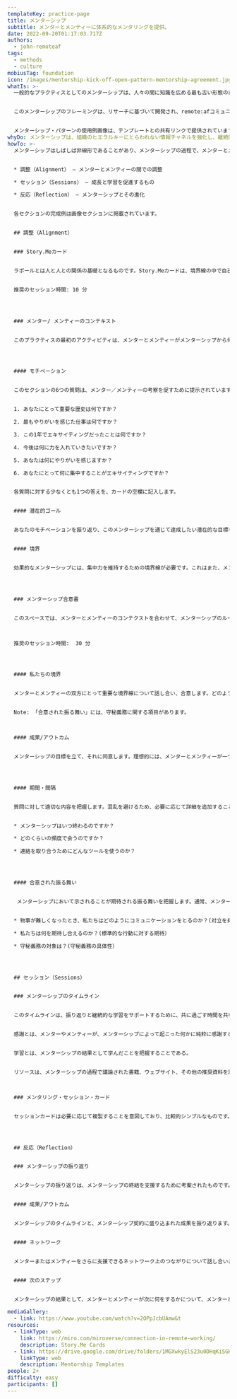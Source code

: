 ```yaml
---
templateKey: practice-page
title: メンターシップ
subtitle: メンターとメンティーに体系的なメンタリングを提供。
date: 2022-09-20T01:17:03.717Z
authors:
  - john-remoteaf
tags:
  - methods
  - culture
mobiusTag: foundation
icon: /images/mentorship-kick-off-open-pattern-mentorship-agreement.jpg
whatIs: >-
  一般的なプラクティスとしてのメンターシップは、人々の間に知識を広める最も古い形態のひとつです。このプラクティスのバージョンでは、メンターとメンティーに分かりやすさと整合性を提供するために、ビジュアルボードを活用します。このプラクティスは、必要なときに活用されることを意図しており、メンターシップごとに関連性の低い要素となる場合もあります。 メンターシップは完全に非公式なものである可能性があり、このプラクティスは、軽量な構造から恩恵を受けるであろうメンターシップをサポートするように設計されていることに着目してください。


  このメンターシップのフレーミングは、リサーチに基づいて開発され、remote:afコミュニティによって共同デザインされました。イベントのビデオを以下に掲載します。


  メンターシップ・パターンの使用例画像は、テンプレートとの共有リンクで提供されています。
whyDo: メンターシップは、組織のヒエラルキーにとらわれない情報チャネルを強化し、継続的な学習と能力開発を提供することができます。学習と能力開発のプラクティスとして、メンターシップは、メンターとメンティーにキャリアの成長をもたらす効果があります。
howTo: >-
  メンターシップはしばしば非線形であることがあり、メンターシップの過程で、メンターとメンティーの役割が変化することがあります。より幅広い文脈をサポートするために、プラクティスは3つの領域に区分されています；


  * 調整（Alignment） – メンターとメンティーの間での調整

  * セッション（Sessions） – 成長と学習を促進するもの

  * 反応（Reflection） – メンターシップとその進化


  各セクションの完成例は画像セクションに掲載されています。


  ## 調整（Alignment）


  ### Story.Meカード


  ラポールとは人と人との関係の基礎となるものです。Story.Meカードは、境界線の中で自己開示を促し、お互いをよりよく知るための簡単なプラクティスです。このプラクティスは、特にメンターシップそのものに焦点を当てています。もしあなたがラポール構築の練習としてStory.Meカードを使わないのであれば、メンターとメンティーがお互いを知るためのスペースを確保することを強くお勧めします。Miroverseで入手可能なStory.Meカードへのリンクは、下に記載されています。


  推奨のセッション時間: 10 分




  ### メンター/ メンティーのコンテキスト


  このプラクティスの最初のアクティビティは、メンターとメンティーがメンターシップから何を達成したいかを探求する場を設けることです。このアクティビティとStory.Meカードを組み合わせることで、最初のメンタリングセッションの準備ワークとして役立ちます。




  #### モチベーション


  このセクションの6つの質問は、メンター／メンティーの考察を促すために提示されています。


  1. あなたにとって重要な歴史は何ですか？

  2. 最もやりがいを感じた仕事は何ですか？

  3. この1年でエキサイティングだったことは何ですか？

  4. 今後は何に力を入れていきたいですか？

  5. あなたは何にやりがいを感じますか？

  6. あなたにとって何に集中することがエキサイティングですか？


  各質問に対する少なくとも1つの答えを、カードの空欄に記入します。


  #### 潜在的ゴール


  あなたのモチベーションを振り返り、このメンターシップを通じて達成したい潜在的な目標をいくつかブレインストーミングしてください。モチベーションのセクションの回答からテーマを探し、インスピレーションを得ましょう。メンターとメンティーは、メンターシップ合意書の中で目標について合意することになるので、ここで向上心を持つことは有効です。


  #### 境界


  効果的なメンターシップには、集中力を維持するための境界線が必要です。これはまた、メンターシップの開始時に、メンターとメンティーが期待することの矛盾を探るのにも役立ちます。境界線セクションには、メンターシップに関するトピックや懸念事項を記入してください。守秘義務、個人的な質問に対する制限、フィードバックの共有方法などについての配慮を含めることが重要です。




  ### メンターシップ合意書


  このスペースでは、メンターとメンティーのコンテクストを合わせて、メンターシップのルール、ゴール、リズムについて合意します。この活動を紹介するために、メンターとメンティーがそれぞれのコンテキストを発表することが有効です。



  推奨のセッション時間:  30 分 




  #### 私たちの境界


  メンターとメンティーの双方にとって重要な境界線について話し合い、合意します。どのようなトピックがメンターシップの範囲外であるかについて、共通の見解を作ります。歩み寄りによって、メンターとメンティーの境界線間の対立を緩和します。対立が調整できない場合は、このメンターシップを継続すべきかどうかについてのオープンな話し合いに移行します。


  Note: 「合意された振る舞い」には、守秘義務に関する項目があります。



  #### 成果/アウトカム


  メンターシップの目標を立て、それに同意します。理想的には、メンターとメンティーが一つの目標を共有し、焦点を合わせることです。複数の目標を書く場合は、メンターとメンティーの潜在的な目標またはモチベーションのいずれかに関連していることを確認します。




  #### 期間・間隔


  質問に対して適切な内容を把握します。混乱を避けるため、必要に応じて詳細を追加することを検討します。


  * メンターシップはいつ終わるのですか？

  * どのくらいの頻度で会うのですか？

  * 連絡を取り合うためにどんなツールを使うのか？




  #### 合意された振る舞い


   メンターシップにおいて示されることが期待される振る舞いを把握します。通常、メンターとメンティーの両者は、合意された振る舞いを維持する責任を等しく負うべきです。


  * 物事が難しくなったとき、私たちはどのようにコミュニケーションをとるのか？(対立を乗り越えるために）

  * 私たちは何を期待し合えるのか？(標準的な行動に対する期待）

  * 守秘義務の対象は？(守秘義務の具体性）




  ## セッション（Sessions）


  ### メンターシップのタイムライン


  このタイムラインは、振り返りと継続的な学習をサポートするために、共に過ごす時間を共有する空間を提供するために存在します。感謝、学び、リソースの3つのセクションがあります。メンティーもメンターもタイムラインを守るように振る舞います。


  感謝とは、メンターやメンティーが、メンターシップによって起こった何かに純粋に感謝する瞬間をとらえることです。


  学習とは、メンターシップの結果として学んだことを把握することである。


  リソースは、メンターシップの過程で議論された書籍、ウェブサイト、その他の推奨資料を記録するためのものです。「開始」と「終了」は、メンターとメンティーがメンターシップ期間中の成長を関連付けるのに役立つように用意されています。



  ### メンタリング・セッション・カード


  セッションカードは必要に応じて複製することを意図しており、比較的シンプルなものです。ワークスペースとアクションの2つのセクションがあります。ワークスペースは、メンターシップ中の会話を助ける視覚的な補助として使うことができます。




  ## 反応（Reflection）


  ### メンターシップの振り返り


  メンターシップの振り返りは、メンターシップの終結を支援するために考案されたものです。このセッションはシンプルですが、メンターシップの期間やメンターとメンティーの間に築かれた関係によっては、時間がかかることがあります。


  #### 成果/アウトカム


  メンターシップのタイムラインと、メンターシップ契約に盛り込まれた成果を振り返ります。これは、祝福と学んだ教訓を振り返るためのスペースです。


  #### ネットワーク


  メンターまたはメンティーをさらに支援できるネットワーク上のつながりについて話し合います。誰が学習や進歩を増幅させることができるかを考慮します。


  #### 次のステップ


  メンターシップの結果として、メンターとメンティーが次に何をするかについて、メンターとメンティーの意向を把握します。

mediaGallery:
  - link: https://www.youtube.com/watch?v=2OPpJcbUAmw&t
resources:
  - linkType: web
    link: https://miro.com/miroverse/connection-in-remote-working/
    description: Story.Me Cards
  - link: https://drive.google.com/drive/folders/1MGXwkyElS23u0DHqKiSGHNmPuyynlg34?usp=sharing
    linkType: web
    description: Mentorship Templates
people: 2+
difficulty: easy
participants: []
---
```

